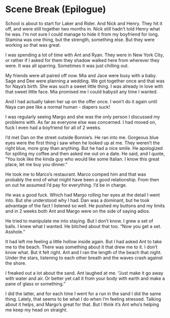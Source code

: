 # Scene Break (Epilogue)

School is about to start for Laker and Rider. And Nick and Henry. They hit it off, and were still together two months in. Nick still hadn’t told Henry what he was. I’m not sure I could manage to hide it from my boyfriend for long. Stamina was one thing, but the strength, something else. But they were working so that was great.

I was spending a lot of time with Ant and Ryan. They were in New York City, or rather if I asked for them they shadow walked here from wherever they were. It was all sparring. Sometimes it was just chilling out.

My friends were all paired off now. Mia and Jace were busy with a baby. Sage and Dee were planning a wedding. We got together once and that was for Naya’s birth. She was such a sweet little thing. I was already in love with that sweet little face. Mia promised me I could babysit any time I wanted.

And I had actually taken her up on the offer once. I won’t do it again until Naya can pee like a normal human - diapers suck!

I was regularly seeing Margo and she was the only person I discussed my problems with. As far as everyone else was concerned. I had moved on, fuck I even had a boyfriend for all of 2 weeks.

I’d met Dan on the street outside Bonnie’s. He ran into me. Gorgeous blue eyes were the first thing I saw when he looked up at me. They weren’t the right blue, more gray than anything. But he had a nice smile. He apologized for spilling my coffee and then asked me out on a date. He said, and I quote, “You look like the kinda guy who would like some Italian. I know this great place, let me buy you dinner.”

He took me to Marco’s restaurant. Marco comped him and that was probably the end of what might have been a good relationship. From then on out he assumed I’d pay for everything. I’d be in charge.

He was a good fuck. Which had Margo rolling her eyes at the detail I went into. But she understood why I had. Dan was a dominant, but he took advantage of the fact I listened so well. He pushed my buttons and my limits and in 2 weeks both Ant and Margo were on the side of saying adios.

He tried to manipulate me into staying. But I don’t know. I grew a set of balls. I knew what I wanted. He bitched about that too. “Now you get a set. Asshole.”

It had left me feeling a little hollow inside again. But I had asked Ant to take me to the beach. There was something about it that drew me to it. I don’t know what. But it felt right. Ant and I ran the length of the beach that night. Under the stars, listening to each other breath and the waves crash against the shore.

I freaked out a lot about the sand. Ant laughed at me. “Just make it go away with water and air. Or better yet call it from your body with earth and make a pane of glass or something.”

I did the latter, and for each time I went for a run in the sand I did the same thing. Lately, that seems to be what I do when I’m feeling stressed. Talking about it helps, and Margo’s great for that. But I think it’s Ant who’s helping me keep my head on straight.